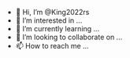 - 👋 Hi, I’m @King2022rs
- 👀 I’m interested in ...
- 🌱 I’m currently learning ...
- 💞️ I’m looking to collaborate on ...
- 📫 How to reach me ...

<!---
King2022rs/King2022rs is a ✨ special ✨ repository because its `README.md` (this file) appears on your GitHub profile.
You can click the Preview link to take a look at your changes.
--->
